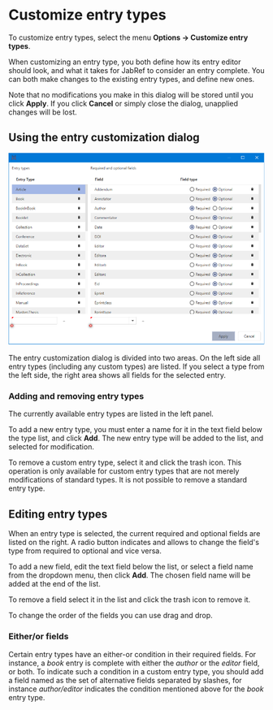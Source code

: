 # Customize entry types

To customize entry types, select the menu **Options → Customize entry types**.

When customizing an entry type, you both define how its entry editor should look, and what it takes for JabRef to consider an entry complete. You can both make changes to the existing entry types, and define new ones.

Note that no modifications you make in this dialog will be stored until you click **Apply**. If you click **Cancel** or simply close the dialog, unapplied changes will be lost.

## Using the entry customization dialog

![Screenshot of the entry customization dialog ](../.gitbook/assets/jabrefcustomentrytypes%20%282%29%20%281%29.png)

The entry customization dialog is divided into two areas. On the left side all entry types \(including any custom types\) are listed. If you select a type from the left side, the right area shows all fields for the selected entry.

### Adding and removing entry types

The currently available entry types are listed in the left panel.

To add a new entry type, you must enter a name for it in the text field below the type list, and click **Add**. The new entry type will be added to the list, and selected for modification.

To remove a custom entry type, select it and click the trash icon. This operation is only available for custom entry types that are not merely modifications of standard types. It is not possible to remove a standard entry type.

## Editing entry types

When an entry type is selected, the current required and optional fields are listed on the right. A radio button indicates and allows to change the field's type from required to optional and vice versa.

To add a new field, edit the text field below the list, or select a field name from the dropdown menu, then click **Add**. The chosen field name will be added at the end of the list.

To remove a field select it in the list and click the trash icon to remove it.

To change the order of the fields you can use drag and drop.

### Either/or fields

Certain entry types have an either-or condition in their required fields. For instance, a _book_ entry is complete with either the _author_ or the _editor_ field, or both. To indicate such a condition in a custom entry type, you should add a field named as the set of alternative fields separated by slashes, for instance _author/editor_ indicates the condition mentioned above for the _book_ entry type.

